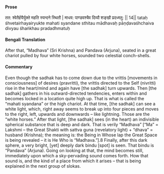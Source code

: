 #### Prose 

तत: श्वेतैर्हयैर्युक्ते महति स्यन्दने स्थितौ |
माधव: पाण्डवश्चैव दिव्यौ शङ्खौ प्रदध्मतु: || 14||
tataḥ śhvetairhayairyukte mahati syandane sthitau
mādhavaḥ pāṇḍavaśhchaiva divyau śhaṅkhau pradadhmatuḥ

 #### Bengali Translation 

After that, “Madhava” (Sri Krishna) and Pandava (Arjuna), seated in a great chariot pulled by four white horses, sounded two celestial conch-shells.

 #### Commentary 

Even though the sadhak has to come down due to the vrittis [movements in consciousness] of desires (pravritti), the vrittis directed to the Self (nivritti) rise in the heart/mind and again have [the sadhak] turn upwards. Then [the sadhak] gathers in his outward-directed tendencies, enters within and becomes locked in a location quite high up. That is what is called the “mahati syandana” or the high chariot. At that time, [the sadhak] can see a white light, which, right away seems to break up into four pieces and moves to the right, left, upwards and downwards – like lightning. Those are the “white horses.” After that light, [the sadhak] sees (in the heart) an indivisible spherical substance that is deep and dark. That is verily “Madhava” [“Ma” = Lakshmi – the Great Shakti with sattva guna (revelatory light) + “dhava” = husband (Krishna); the meaning is: the Being in Whose lap the Great Space is being revealed – it is He Who is “Madhava.”].8 Finally, after this dark sphere, a very bright, [yet] deeply dark bindu [spot] is seen. That bindu is “Pandava” (Arjuna). Going on looking at that, the mind becomes still, immediately upon which a sky-pervading sound comes forth. How that sound is, and the kind of a place from which it arises – that is being explained in the next group of slokas.